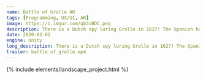 ```yaml
---
name: Battle of Grolle AR
tags: [Programming, UX/UI, AR]
image: https://i.imgur.com/qb3oBDC.png
description: There is a Dutch spy luring Grolle in 1627! The Spanish had been taking over Groenlo and the Dutch Republic wanted to take back the city. Your mission is to find out who the Dutch spy inside the city Grolle is.
date: 2020-02-02
engine: Unity
long_description: There is a Dutch spy luring Grolle in 1627! The Spanish had been taking over Groenlo and the Dutch Republic wanted to take back the city. Your mission is to find out who the Dutch spy inside the city Grolle is. During this fascinating adventure, you will meet six people, the spy is among these people. 
trailer: battle_of_grolle.mp4
---
```



{% include elements/landscape_project.html %}

